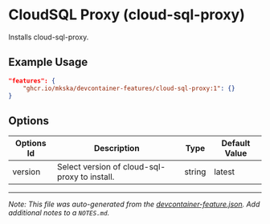 
# CloudSQL Proxy (cloud-sql-proxy)

Installs cloud-sql-proxy.

## Example Usage

```json
"features": {
    "ghcr.io/mkska/devcontainer-features/cloud-sql-proxy:1": {}
}
```

## Options

| Options Id | Description | Type | Default Value |
|-----|-----|-----|-----|
| version | Select version of cloud-sql-proxy to install. | string | latest |



---

_Note: This file was auto-generated from the [devcontainer-feature.json](https://github.com/mkska/devcontainer-features/blob/main/src/cloud-sql-proxy/devcontainer-feature.json).  Add additional notes to a `NOTES.md`._
